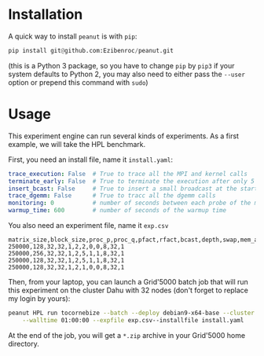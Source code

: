 # Installation

A quick way to install `peanut` is with `pip`:
```py
pip install git@github.com:Ezibenroc/peanut.git
```
(this is a Python 3 package, so you have to change `pip` by `pip3` if your system defaults to Python 2, you may also
need to either pass the `--user` option or prepend this command with `sudo`)

# Usage

This experiment engine can run several kinds of experiments. As a first example, we will take the HPL benchmark.

First, you need an install file, name it `install.yaml`:
```yaml
trace_execution: False  # True to trace all the MPI and kernel calls
terminate_early: False  # True to terminate the execution after only 5 iterations
insert_bcast: False     # True to insert a small broadcast at the start and end of the main function
trace_dgemm: False      # True to tracc all the dgemm calls
monitoring: 0           # number of seconds between each probe of the monitoring script, 0 to disable
warmup_time: 600        # number of seconds of the warmup time
```

You also need an experiment file, name it `exp.csv`
```csv
matrix_size,block_size,proc_p,proc_q,pfact,rfact,bcast,depth,swap,mem_align,process_per_node,thread_per_process
250000,128,32,32,1,2,2,0,0,8,32,1
250000,256,32,32,1,2,5,1,1,8,32,1
250000,128,32,32,1,2,5,1,1,8,32,1
250000,128,32,32,1,2,1,0,0,8,32,1
```

Then, from your laptop, you can launch a Grid'5000 batch job that will run this experiment on the cluster Dahu with 32
nodes (don't forget to replace my login by yours):
```sh
peanut HPL run tocornebize --batch --deploy debian9-x64-base --cluster dahu --nbnodes 32 \
    --walltime 01:00:00 --expfile exp.csv--installfile install.yaml
```

At the end of the job, you will get a `*.zip` archive in your Grid'5000 home directory.
